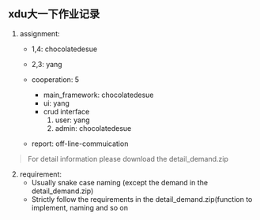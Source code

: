 ## xdu大一下作业记录

1. assignment:

   - 1,4: chocolatedesue

   - 2,3: yang

   - cooperation: 5 
      - main_framework: chocolatedesue
      - ui: yang
      - crud interface 
         1. user: yang
         2. admin: chocolatedesue

   - report: off-line-commuication

> For detail information please download the detail_demand.zip 



2. requirement:
   - Usually snake case naming (except the demand in the detail_demand.zip)
   - Strictly follow the requirements in the detail_demand.zip(function to implement, naming and so on 
